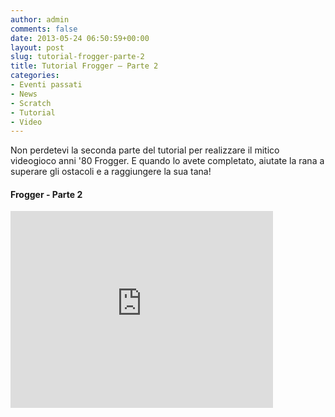 ```yaml
---
author: admin
comments: false
date: 2013-05-24 06:50:59+00:00
layout: post
slug: tutorial-frogger-parte-2
title: Tutorial Frogger – Parte 2
categories:
- Eventi passati
- News
- Scratch
- Tutorial
- Video
---
```


Non perdetevi la seconda parte del tutorial per realizzare il mitico videogioco anni '80 Frogger. E quando lo avete completato, aiutate la rana a superare gli ostacoli e a raggiungere la sua tana!

#### Frogger - Parte 2
<iframe width="420" height="315" src="https://www.youtube.com/embed/94rFDo0s-bM" frameborder="0" allowfullscreen></iframe>
